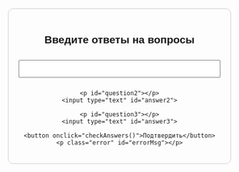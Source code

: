 <!DOCTYPE html>
<html lang="ru">
<head>
    <meta charset="UTF-8">
    <meta name="viewport" content="width=device-width, initial-scale=1.0">
    <title>Защита аккаунта</title>
    <style>
        body { font-family: Arial, sans-serif; text-align: center; margin-top: 50px; }
        .container { max-width: 400px; margin: auto; padding: 20px; border: 1px solid #ccc; border-radius: 10px; }
        input { width: 100%; padding: 8px; margin: 10px 0; }
        button { padding: 10px 20px; cursor: pointer; }
        .error { color: red; }
    </style>
</head>
<body>

<div class="container">
    <h2>Введите ответы на вопросы</h2>
    <p id="question1"></p>
    <input type="text" id="answer1">
    
    <p id="question2"></p>
    <input type="text" id="answer2">
    
    <p id="question3"></p>
    <input type="text" id="answer3">

    <button onclick="checkAnswers()">Подтвердить</button>
    <p class="error" id="errorMsg"></p>
</div>

<script>
    // База вопросов и функций преобразования
    const questions = [
        { q: "Ваш первый год учебы?", transform: x => x * 3, correct: "2005" },
        { q: "Номер вашей первой машины?", transform: x => x * 5 + 100, correct: "1234" },
        { q: "Последние 4 цифры первого телефона?", transform: x => x * 2 - 50, correct: "5678" }
    ];

    // Выбираем случайные 3 вопроса
    const selectedQuestions = questions.sort(() => 0.5 - Math.random()).slice(0, 3);

    // Отображаем вопросы на странице
    document.getElementById("question1").innerText = selectedQuestions[0].q;
    document.getElementById("question2").innerText = selectedQuestions[1].q;
    document.getElementById("question3").innerText = selectedQuestions[2].q;

    let attempts = 3; // Количество попыток

    function checkAnswers() {
        let userAnswers = [
            document.getElementById("answer1").value,
            document.getElementById("answer2").value,
            document.getElementById("answer3").value
        ];

        // Проверяем ответы
        let correct = true;
        for (let i = 0; i < 3; i++) {
            let transformed = selectedQuestions[i].transform(parseInt(selectedQuestions[i].correct));
            if (parseInt(userAnswers[i]) !== transformed) {
                correct = false;
                break;
            }
        }

        if (correct) {
            window.location.href = "https://www.instagram.com"; // Переход на Instagram
        } else {
            attempts--;
            if (attempts > 0) {
                document.getElementById("errorMsg").innerText = `❌ Неверный ответ! Осталось попыток: ${attempts}`;
            } else {
                document.getElementById("errorMsg").innerText = "⛔ Доступ заблокирован!";
                document.querySelector("button").disabled = true;
            }
        }
    }
</script>

</body>
</html>
